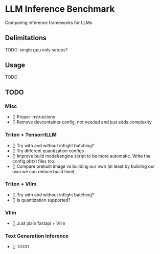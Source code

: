 # LLM Inference Benchmark
Comparing inference frameworks for LLMs

## Delimitations
TODO: single gpu only setups?

## Usage
TODO

## TODO

### Misc
- [] Proper instructions
- [] Remove devcontainer config, not needed and just adds complexity

### Triton + TensorrtLLM
- [] Try with and without inflight batching?
- [] Try different quantization configs
- [] Improve build model/engine script to be more automatic. Write the config.pbtxt files too.
- [] Compare prebuilt image vs building our own (at least by building our own we can reduce build time)

### Triton + Vllm
- [] Try with and without inflight batching?
- [] Is quantization supported?

### Vllm
- [] Just plain fastapi + Vllm

### Text Generation Inference
- [] TODO
